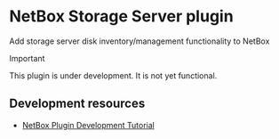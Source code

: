 # NetBox Storage Server plugin

Add storage server disk inventory/management functionality to NetBox

> [!IMPORTANT]
> This plugin is under development. It is not yet functional.

## Development resources

- [NetBox Plugin Development Tutorial](https://github.com/netbox-community/netbox-plugin-tutorial/blob/main/README.md)
